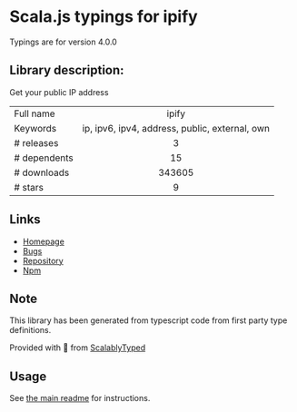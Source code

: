 
# Scala.js typings for ipify

Typings are for version 4.0.0

## Library description:
Get your public IP address

|                    |                 |
| ------------------ | :-------------: |
| Full name          | ipify |
| Keywords           | ip, ipv6, ipv4, address, public, external, own |
| # releases         | 3 |
| # dependents       | 15 |
| # downloads        | 343605 |
| # stars            | 9 |

## Links
- [Homepage](https://github.com/sindresorhus/ipify#readme)
- [Bugs](https://github.com/sindresorhus/ipify/issues)
- [Repository](https://github.com/sindresorhus/ipify)
- [Npm](https://www.npmjs.com/package/ipify)
    


## Note
This library has been generated from typescript code from first party type definitions.

Provided with :purple_heart: from [ScalablyTyped](https://github.com/oyvindberg/ScalablyTyped)

## Usage
See [the main readme](../../readme.md) for instructions.


